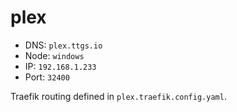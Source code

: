# plex

- DNS: `plex.ttgs.io`
- Node: `windows`
- IP: `192.168.1.233`
- Port: `32400`

Traefik routing defined in `plex.traefik.config.yaml`.
